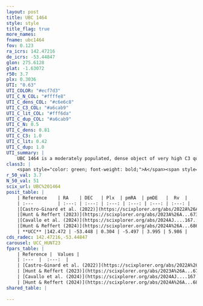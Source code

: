 ```yaml
---
layout: post
title: UBC 1464
style: style
title_flag: true
more_names: 
fname: ubc1464
fov: 0.123
ra_icrs: 142.47216
de_icrs: -53.44847
glon: 275.6128
glat: -1.63072
r50: 3.7
plx: 0.3036
UTI: "0.63"
UTI_COLOR: "#ecf7d3"
UTI_C_N_COL: "#ffffe8"
UTI_C_dens_COL: "#c6e6c8"
UTI_C_C3_COL: "#a6cab9"
UTI_C_lit_COL: "#fff6da"
UTI_C_dup_COL: "#a6cab9"
UTI_C_N: 0.5
UTI_C_dens: 0.81
UTI_C_C3: 1.0
UTI_C_lit: 0.42
UTI_C_dup: 1.0
UTI_summary: |
    UBC 1464 is a moderately populated, dense object of very high C3 quality. It was recently reported in the literature.
class3: |
    <span style="color: green; font-weight: bold;">A</span><span style="color: green; font-weight: bold;">A</span>
r_50_val: 3.7
N_50_val: 51
scix_url: UBC%201464
posit_table: |
    | Reference    | RA    | DEC   | Plx  | pmRA  | pmDE   |  Rv  |
    | :---         | :---: | :---: | :---: | :---: | :---: | :---: |
    |[Castro-Ginard et al. (2022)](https://scixplorer.org/abs/2022A%26A...661A.118C) | 142.44 | -53.46 | 0.31 | -5.5 | 4.01 | -- |
    |[Hunt & Reffert (2023)](https://scixplorer.org/abs/2023A%26A...673A.114H) | 142.479 | -53.453 | 0.307 | -5.484 | 4.002 | 14.86 |
    |[Cavallo et al. (2024)](https://scixplorer.org/abs/2024AJ....167...12C) | 142.445 | -53.456 | 0.307 | -- | -- | -- |
    |[Hunt & Reffert (2024)](https://scixplorer.org/abs/2024A%26A...686A..42H) | 142.479 | -53.453 | 0.307 | -5.484 | 4.002 | 14.86 |
    | **UCC** |142.472 | -53.448 | 0.304 | -5.497 | 3.995 | 5.986 | 
cds_radec: 142.47216,-53.44847
carousel: UCC_HUNT23
fpars_table: |
    | Reference |  Values |
    | :---  |  :---:  |
    | [Castro-Ginard et al. (2022)](https://scixplorer.org/abs/2022A%26A...661A.118C) | `AV=2.676, Dist=3384, logAge=8.115` |
    | [Hunt & Reffert (2023)](https://scixplorer.org/abs/2023A%26A...673A.114H) | `AV50=3.257, diffAV50=2.397, MOD50=12.381, logAge50=8.004` |
    | [Cavallo et al. (2024)](https://scixplorer.org/abs/2024AJ....167...12C) | `AV50=3.34, dMod50=12.67, logAge50=8.01, [Fe/H]50=0.71` |
    | [Hunt & Reffert (2024)](https://scixplorer.org/abs/2024A%26A...686A..42H) | `MassJ=810.014` |
shared_table: |
    
---
```

